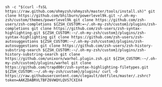 `sh -c "$(curl -fsSL https://raw.github.com/ohmyzsh/ohmyzsh/master/tools/install.sh)"
git clone https://github.com/bhilburn/powerlevel9k.git ~/.oh-my-zsh/custom/themes/powerlevel9k
git clone https://github.com/zsh-users/zsh-completions ${ZSH_CUSTOM:=~/.oh-my-zsh/custom}/plugins/zsh-completions
git clone https://github.com/zsh-users/zsh-syntax-highlighting.git ${ZSH_CUSTOM:-~/.oh-my-zsh/custom}/plugins/zsh-syntax-highlighting
git clone https://github.com/zsh-users/zsh-autosuggestions ${ZSH_CUSTOM:-~/.oh-my-zsh/custom}/plugins/zsh-autosuggestions
git clone https://github.com/zsh-users/zsh-history-substring-search ${ZSH_CUSTOM:-~/.oh-my-zsh/custom}/plugins/zsh-history-substring-search
git clone https://github.com/unixorn/warhol.plugin.zsh.git ${ZSH_CUSTOM:-~/.oh-my-zsh/custom}/plugins/warhol
git clone https://github.com/trapd00r/zsh-syntax-highlighting-filetypes.git ${ZSH_CUSTOM:-~/.oh-my-zsh/custom}/plugins/
curl -O https://raw.githubusercontent.com/clegault/dotfiles/master/.zshrc?token=AAKZDABRVLTBFZ6VWQYLQVS7CXIX4`
